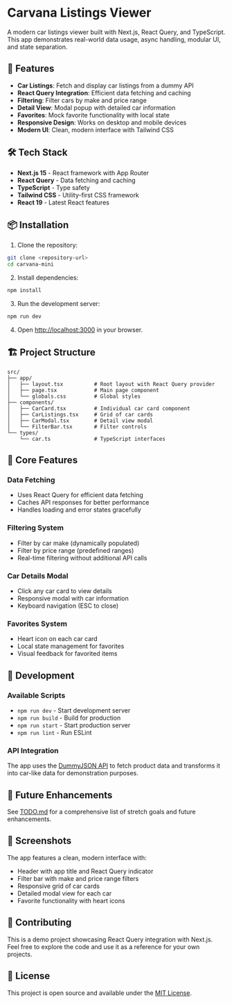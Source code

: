 # Carvana Listings Viewer

A modern car listings viewer built with Next.js, React Query, and TypeScript. This app demonstrates real-world data usage, async handling, modular UI, and state separation.

## 🚀 Features

- **Car Listings**: Fetch and display car listings from a dummy API
- **React Query Integration**: Efficient data fetching and caching
- **Filtering**: Filter cars by make and price range
- **Detail View**: Modal popup with detailed car information
- **Favorites**: Mock favorite functionality with local state
- **Responsive Design**: Works on desktop and mobile devices
- **Modern UI**: Clean, modern interface with Tailwind CSS

## 🛠 Tech Stack

- **Next.js 15** - React framework with App Router
- **React Query** - Data fetching and caching
- **TypeScript** - Type safety
- **Tailwind CSS** - Utility-first CSS framework
- **React 19** - Latest React features

## 📦 Installation

1. Clone the repository:
```bash
git clone <repository-url>
cd carvana-mini
```

2. Install dependencies:
```bash
npm install
```

3. Run the development server:
```bash
npm run dev
```

4. Open [http://localhost:3000](http://localhost:3000) in your browser.

## 🏗 Project Structure

```
src/
├── app/
│   ├── layout.tsx          # Root layout with React Query provider
│   ├── page.tsx            # Main page component
│   └── globals.css         # Global styles
├── components/
│   ├── CarCard.tsx         # Individual car card component
│   ├── CarListings.tsx     # Grid of car cards
│   ├── CarModal.tsx        # Detail view modal
│   └── FilterBar.tsx       # Filter controls
└── types/
    └── car.ts              # TypeScript interfaces
```

## 🎯 Core Features

### Data Fetching
- Uses React Query for efficient data fetching
- Caches API responses for better performance
- Handles loading and error states gracefully

### Filtering System
- Filter by car make (dynamically populated)
- Filter by price range (predefined ranges)
- Real-time filtering without additional API calls

### Car Details Modal
- Click any car card to view details
- Responsive modal with car information
- Keyboard navigation (ESC to close)

### Favorites System
- Heart icon on each car card
- Local state management for favorites
- Visual feedback for favorited items

## 🔧 Development

### Available Scripts

- `npm run dev` - Start development server
- `npm run build` - Build for production
- `npm run start` - Start production server
- `npm run lint` - Run ESLint

### API Integration

The app uses the [DummyJSON API](https://dummyjson.com/products) to fetch product data and transforms it into car-like data for demonstration purposes.

## 🚀 Future Enhancements

See [TODO.md](./TODO.md) for a comprehensive list of stretch goals and future enhancements.

## 📱 Screenshots

The app features a clean, modern interface with:
- Header with app title and React Query indicator
- Filter bar with make and price range filters
- Responsive grid of car cards
- Detailed modal view for each car
- Favorite functionality with heart icons

## 🤝 Contributing

This is a demo project showcasing React Query integration with Next.js. Feel free to explore the code and use it as a reference for your own projects.

## 📄 License

This project is open source and available under the [MIT License](LICENSE).
